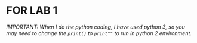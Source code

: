 # FOR LAB 1

*IMPORTANT: When I do the python coding, I have used python 3, so you may need to change the `print()` to `print""` to run in python 2 environment.*